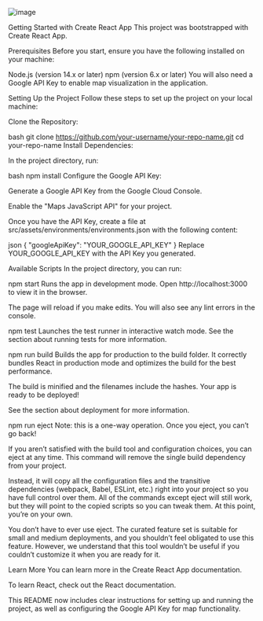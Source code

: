 ![image](https://github.com/user-attachments/assets/56fec6a2-373f-4dd9-9812-8797883e3e0f)

Getting Started with Create React App
This project was bootstrapped with Create React App.

Prerequisites
Before you start, ensure you have the following installed on your machine:

Node.js (version 14.x or later)
npm (version 6.x or later)
You will also need a Google API Key to enable map visualization in the application.

Setting Up the Project
Follow these steps to set up the project on your local machine:

Clone the Repository:

bash
git clone https://github.com/your-username/your-repo-name.git
cd your-repo-name
Install Dependencies:

In the project directory, run:

bash
npm install
Configure the Google API Key:

Generate a Google API Key from the Google Cloud Console.

Enable the "Maps JavaScript API" for your project.

Once you have the API Key, create a file at src/assets/environments/environments.json with the following content:

json
{
  "googleApiKey": "YOUR_GOOGLE_API_KEY"
}
Replace YOUR_GOOGLE_API_KEY with the API Key you generated.

Available Scripts
In the project directory, you can run:

npm start
Runs the app in development mode.
Open http://localhost:3000 to view it in the browser.

The page will reload if you make edits.
You will also see any lint errors in the console.

npm test
Launches the test runner in interactive watch mode.
See the section about running tests for more information.

npm run build
Builds the app for production to the build folder.
It correctly bundles React in production mode and optimizes the build for the best performance.

The build is minified and the filenames include the hashes.
Your app is ready to be deployed!

See the section about deployment for more information.

npm run eject
Note: this is a one-way operation. Once you eject, you can’t go back!

If you aren’t satisfied with the build tool and configuration choices, you can eject at any time. This command will remove the single build dependency from your project.

Instead, it will copy all the configuration files and the transitive dependencies (webpack, Babel, ESLint, etc.) right into your project so you have full control over them. All of the commands except eject will still work, but they will point to the copied scripts so you can tweak them. At this point, you’re on your own.

You don’t have to ever use eject. The curated feature set is suitable for small and medium deployments, and you shouldn’t feel obligated to use this feature. However, we understand that this tool wouldn’t be useful if you couldn’t customize it when you are ready for it.

Learn More
You can learn more in the Create React App documentation.

To learn React, check out the React documentation.

This README now includes clear instructions for setting up and running the project, as well as configuring the Google API Key for map functionality.
